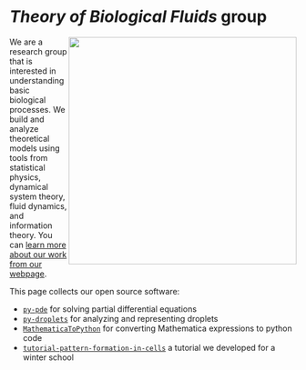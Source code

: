 # *Theory of Biological Fluids* group

[<img src="https://images.squarespace-cdn.com/content/v1/59f6ea2318b27d7f7bf82cca/1510156411564-0LCVI6QK5OOZ59EB6ZAT/Zwicker+Group-logo-black.png?format=1500w" width="400em" align="right" />](https://www.zwickergroup.org)

We are a research group that is interested in understanding basic biological processes. We build and analyze theoretical models using tools from statistical physics, dynamical system theory, fluid dynamics, and information theory. You can [learn more about our work from our webpage](https://www.zwickergroup.org).


This page collects our open source software:
* [`py-pde`](https://github.com/zwicker-group/py-pde) for solving partial differential equations
* [`py-droplets`](https://github.com/zwicker-group/py-droplets) for analyzing and representing droplets
* [`MathematicaToPython`](https://github.com/zwicker-group/MathematicaToPython) for converting Mathematica expressions to python code
* [`tutorial-pattern-formation-in-cells`](https://github.com/zwicker-group/tutorial-pattern-formation-in-cells) a tutorial we developed for a winter school
